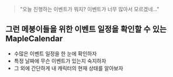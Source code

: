 > "오늘 진행하는 이벤트가 뭐지? 이벤트가 너무 많아서 모르겠네…"
> 

## 그런 메붕이들을 위한 이벤트 일정을 확인할 수 있는 MapleCalendar

- 수많은 이벤트 일정을 한 눈에 확인하자
- 특정 날짜에 무슨 이벤트가 있는지 숙지하자
- 그 외에 간단하게 내 캐릭터의 현재 상태를 알아보자
